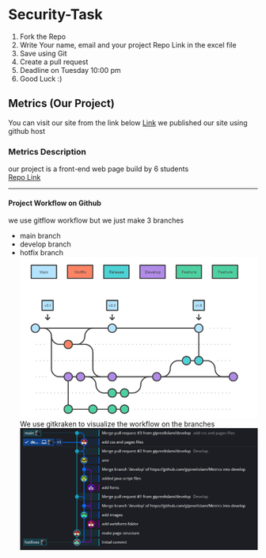 # Security-Task
1. Fork the Repo
2. Write Your name, email and your project Repo Link in the excel file
3. Save using Git
4. Create a pull request
5. Deadline on Tuesday 10:00 pm
6. Good Luck :)

## Metrics (Our Project)
You can visit our site from the link below
[Link](https://gipreelislam.github.io/Metrics/)
we published our site using github host

### Metrics Description
our project is a front-end web page build by 6 students <br>
[Repo Link](https://github.com/gipreelislam/Metrics.git)
____
#### Project Workflow on Github
we use gitflow workflow but we just make 3 branches
- main branch
- develop branch
- hotfix branch
<br>![Gitflow](resources/gitflow.jpg)<br>
We use gitkraken to visualize the workflow on the branches<br>
![Gitkraken](resources/gitkraken.jpg)

